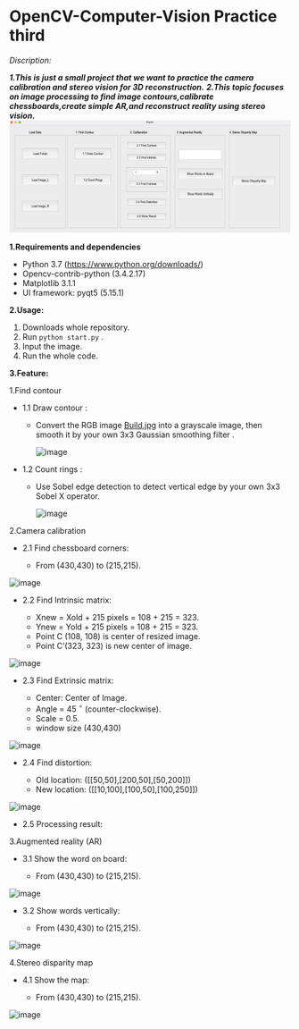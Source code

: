 # OpenCV-Computer-Vision Practice third



*Discription:*

***1.This is just a small project that we want to practice the camera calibration and stereo vision for 3D reconstruction.***
***2.This topic focuses on image processing to find image contours,calibrate chessboards,create simple AR,and reconstruct reality using stereo vision.***
![image](GUI.png)


**1.Requirements and dependencies**
  * Python 3.7 (https://www.python.org/downloads/)
  * Opencv-contrib-python (3.4.2.17)
  * Matplotlib 3.1.1
  * UI framework: pyqt5 (5.15.1)

**2.Usage:**

1. Downloads whole repository.
2. Run `python start.py` .
3. Input the image.
4. Run the whole code.

**3.Feature:**

1.Find contour

* 1.1 Draw contour :
  
    * Convert the RGB image [Build.jpg](Figures/Building.jpg) into a grayscale image, then smooth it by your own 3x3 Gaussian smoothing filter .
      
      ![image](Figures/Gaussian_result.png)
* 1.2 Count rings :
  
    * Use Sobel edge detection to detect vertical edge by your own 3x3 Sobel X operator.
      
      ![image](Figures/Sobel_X.png)

2.Camera calibration

* 2.1 Find chessboard corners:
  
   * From (430,430) to (215,215).

![image](Figures/Microsoft.png)

* 2.2 Find Intrinsic matrix:
  
   * Xnew = Xold + 215 pixels = 108 + 215 = 323.
   * Ynew = Yold + 215 pixels = 108 + 215 = 323.
   * Point C (108, 108) is center of resized image.
   * Point C’(323, 323) is new center of image. 

![image](Figures/Translate.png)

* 2.3 Find Extrinsic matrix:
  
   * Center: Center of Image.
   * Angle = 45 $^{\circ}$ (counter-clockwise).
   * Scale = 0.5.
   * window size (430,430)

![image](Figures/Rotate.png)
  
* 2.4 Find distortion:
  
   * Old location: ([[50,50],[200,50],[50,200]])
   * New location: ([[10,100],[100,50],[100,250]]) 

![image](Figures/Sharing.png)
* 2.5 Processing result:


3.Augmented reality (AR)

* 3.1 Show the word on board:
  
   * From (430,430) to (215,215).

![image](Figures/Microsoft.png)

* 3.2 Show words vertically:
  
   * From (430,430) to (215,215).

![image](Figures/Microsoft.png)



4.Stereo disparity map
* 4.1 Show the map:
  
   * From (430,430) to (215,215).

![image](Figures/Microsoft.png)

